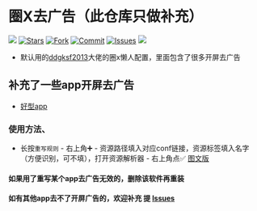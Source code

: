 # 圈X去广告（此仓库只做补充）

![](https://visitor-badge.glitch.me/badge?page_id=cat-kun.QuantumultX-block-ad) 
[![Stars](https://img.shields.io/github/stars/cat-kun/QuantumultX-block-ad)](https://github.com/cat-kun/QuantumultX-block-ad/stargazers)
[![Fork](https://img.shields.io/github/forks/cat-kun/QuantumultX-block-ad)](https://github.com/cat-kun/QuantumultX-block-ad/network/members)
[![Commit](https://img.shields.io/github/commit-activity/m/cat-kun/QuantumultX-block-ad?label=Commits)](https://github.com/cat-kun/QuantumultX-block-ad/commits/master)
[![Issues](https://img.shields.io/github/issues/cat-kun/QuantumultX-block-ad)](https://github.com/cat-kun/QuantumultX-block-ad/issues)
[![](https://img.shields.io/github/followers/cat-kun?label=follow&style=social)](https://github.com/cat-kun)

- 默认用的[ddgksf2013](https://github.com/ddgksf2013/ddgksf2013)大佬的圈x懒人配置，里面包含了很多开屏去广告
## 补充了一些app开屏去广告

- [好型app](https://raw.githubusercontent.com/cat-kun/QuantumultX-block-ad/master/haoxing.conf)

### 使用方法、
- 长按`重写规则` - 右上角➕ - 资源路径填入对应conf链接，资源标签填入名字（方便识别，可不填），打开资源解析器 - 右上角点✅ [图文版](https://github.com/cat-kun/QuantumultX-block-ad/blob/master/README_IMG.md)

#### 如果用了重写某个app去广告无效的，删除该软件再重装

#### 如有其他app去不了开屏广告的，欢迎补充 提 [Issues](https://github.com/cat-kun/QuantumultX-block-ad/issues/new)

